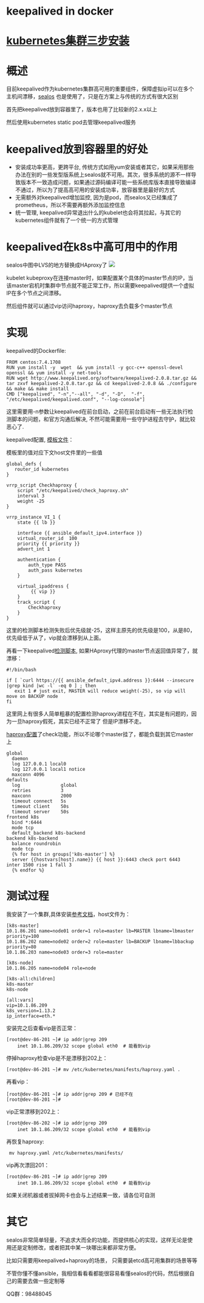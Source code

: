# keepalived in docker

# [kubernetes集群三步安装](https://sealyun.com/pro/products/)

# 概述
目前keepalived作为kubernetes集群高可用的重要组件，保障虚拟ip可以在多个主机间漂移，[sealos](https://github.com/fanux/sealos) 也是使用了，只是在方案上与传统的方式有很大区别

首先把keepalived放到容器里了，版本也用了比较新的2.x.x以上

然后使用kubernetes static pod去管理keepalived服务
 
# keepalived放到容器里的好处
* 安装成功率更高，更跨平台, 传统方式如用yum安装或者其它，如果采用那些办法在别的一些发型版系统上sealos就不可用。其次，很多系统的源不一样导致版本不一致造成问题，如果通过源码编译可能一些系统库版本直接导致编译不通过，所以为了提高高可用的安装成功率，放容器里是最好的方式
* 无需额外对keepalived增加监控, 因为是pod，而sealos又已经集成了prometheus，所以不需要再额外添加监控信息
* 统一管理, keepalived异常退出什么的kubelet也会将其拉起，与其它的kubernetes组件就有了一个统一的方式管理
<!--more-->

# keepalived在k8s中高可用中的作用
sealos中图中LVS的地方替换成HAproxy了
![](/HA-arch.png)

kubelet kubeproxy在连接master时，如果配置某个具体的master节点的IP，当该master宕机时集群中节点就不能正常工作，所以需要keepalived提供一个虚拟IP在多个节点之间漂移。

然后组件就可以通过vip访问haproxy，haproxy去负载多个master节点


# 实现
keepalived的Dockerfile:
```
FROM centos:7.4.1708
RUN yum install -y  wget  && yum install -y gcc-c++ openssl-devel openssl && yum install -y net-tools 
RUN wget http://www.keepalived.org/software/keepalived-2.0.8.tar.gz && tar zxvf keepalived-2.0.8.tar.gz && cd keepalived-2.0.8 && ./configure && make && make install  
CMD ["keepalived", "-n","--all", "-d", "-D",  "-f", "/etc/keepalived/keepalived.conf", "--log-console"]
```
这里需要用-n参数让keepalived在前台启动，之前在前台启动有一些无法执行检测脚本的问题，和官方沟通后解决, 不然可能需要用一些守护进程去守护，就比较恶心了.

keepalived配置, [模板文件](https://github.com/fanux/sealos/blob/master/roles/keepalived/templates/keepalived.conf.j2)：

模板里的值对应下文host文件里的一些值 
```
global_defs {
   router_id kubernetes
}

vrrp_script Checkhaproxy {
    script "/etc/keepalived/check_haproxy.sh"
    interval 3
    weight -25 
}

vrrp_instance VI_1 {
    state {{ lb }}

    interface {{ ansible_default_ipv4.interface }}
    virtual_router_id  100
    priority {{ priority }}
    advert_int 1

    authentication {
        auth_type PASS
        auth_pass kubernetes
    }

    virtual_ipaddress {
         {{ vip }} 
    }
    track_script {
        Checkhaproxy
    }
}
```
这里的检测脚本检测失败后优先级就-25，这样主原先的优先级是100，从是80，优先级低于从了，vip就会漂移到从上面。

再看一下keepalived[检测脚本](https://github.com/fanux/sealos/blob/master/roles/keepalived/templates/check_haproxy.sh.j2), 如果HAproxy代理的master节点返回值异常了，就漂移：
```
#!/bin/bash

if [ `curl https://{{ ansible_default_ipv4.address }}:6444 --insecure |grep kind |wc -l` -eq 0 ] ; then
   exit 1 # just exit, MASTER will reduce weight(-25), so vip will move on BACKUP node
fi
```
这里网上有很多人简单粗暴的配置检测haproxy进程在不在，其实是有问题的，因为一旦haproxy假死，其实已经不正常了 但是IP漂移不走。

[haproxy配置](https://github.com/fanux/sealos/blob/master/roles/haproxy/templates/haproxy.cfg.j2)了check功能，所以不论哪个master挂了，都能负载到其它master上
```
global
  daemon
  log 127.0.0.1 local0
  log 127.0.0.1 local1 notice
  maxconn 4096
defaults
  log               global
  retries           3
  maxconn           2000
  timeout connect   5s
  timeout client    50s
  timeout server    50s
frontend k8s
  bind *:6444
  mode tcp
  default_backend k8s-backend
backend k8s-backend
  balance roundrobin
  mode tcp
  {% for host in groups['k8s-master'] %}
  server {{hostvars[host].name}} {{ host }}:6443 check port 6443  inter 1500 rise 1 fall 3
  {% endfor %}
```


# 测试过程
我安装了一个集群,具体安装[参考文档](https://github.com/fanux/sealos)，host文件为：
```
[k8s-master]
10.1.86.201 name=node01 order=1 role=master lb=MASTER lbname=lbmaster priority=100
10.1.86.202 name=node02 order=2 role=master lb=BACKUP lbname=lbbackup priority=80
10.1.86.203 name=node03 order=3 role=master

[k8s-node]
10.1.86.205 name=node04 role=node

[k8s-all:children]
k8s-master
k8s-node

[all:vars]
vip=10.1.86.209
k8s_version=1.13.2
ip_interface=eth.*
```
安装完之后查看vip是否正常：
```
[root@dev-86-201 ~]# ip addr|grep 209
    inet 10.1.86.209/32 scope global eth0  # 能看到vip
```
停掉haproxy检查vip是不是漂移到202上：
```
[root@dev-86-201 ~]# mv /etc/kubernetes/manifests/haproxy.yaml .
```
再看vip：
```
[root@dev-86-201 ~]# ip addr|grep 209 # 已经不在
[root@dev-86-201 ~]# 
```
vip正常漂移到202上：
```
[root@dev-86-202 ~]# ip addr|grep 209
    inet 10.1.86.209/32 scope global eth0  # 能看到vip
```

再恢复haproxy:
```
 mv haproxy.yaml /etc/kubernetes/manifests/
```
vip再次漂回201：
```
[root@dev-86-201 ~]# ip addr|grep 209
    inet 10.1.86.209/32 scope global eth0  # 能看到vip
```

如果关闭机器或者拔掉网卡也会与上述结果一致，请各位可自测

# 其它
sealos非常简单轻量，不追求大而全的功能，而提供核心的实现，这样无论是使用还是定制修改，或者把其中某一块哪出来都非常方便。

比如只需要用keepalived+haproxy的场景，   只需要装etcd高可用集群的场景等等

不管你懂不懂ansible，我相信看看看都能很容易看懂sealos的代码，然后根据自己的需要去做一些定制等

QQ群：98488045

